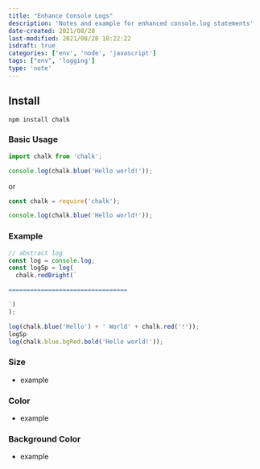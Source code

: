 ```yaml
---
title: "Enhance Console Logs"
description: 'Notes and example for enhanced console.log statements'
date-created: 2021/08/28
last-modified: 2021/08/28 10:22:22
isdraft: true
categories: ['env', 'node', 'javascript']
tags: ["env", 'logging']
type: 'note'
---
```

## Install 

```shell
npm install chalk
```

### Basic Usage 

```javascript
import chalk from 'chalk';

console.log(chalk.blue('Hello world!'));
```

or 

```javascript
const chalk = require('chalk');

console.log(chalk.blue('Hello world!'));
```


### Example

```javascript
// abstract log 
const log = console.log;
const logSp = log(
  chalk.redBright(`

=================================

`)
);

log(chalk.blue('Hello') + ' World' + chalk.red('!'));
logSp
log(chalk.blue.bgRed.bold('Hello world!'));

```

### Size 

- example

### Color 

- example

### Background Color 

- example